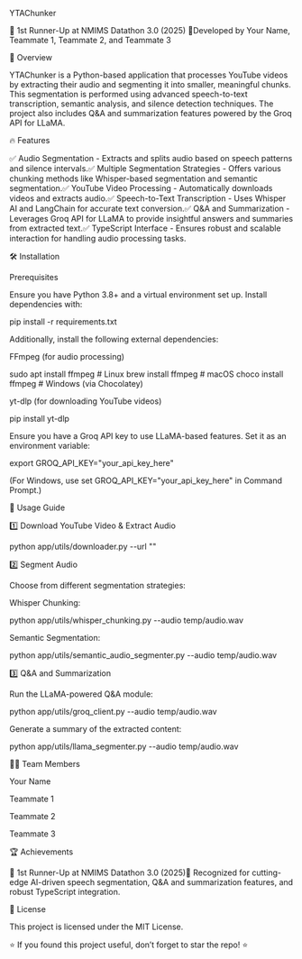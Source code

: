 YTAChunker

🚀 1st Runner-Up at NMIMS Datathon 3.0 (2025) 🎉Developed by Your Name, Teammate 1, Teammate 2, and Teammate 3

📌 Overview

YTAChunker is a Python-based application that processes YouTube videos by extracting their audio and segmenting it into smaller, meaningful chunks. This segmentation is performed using advanced speech-to-text transcription, semantic analysis, and silence detection techniques. The project also includes Q&A and summarization features powered by the Groq API for LLaMA.

🔥 Features

✅ Audio Segmentation - Extracts and splits audio based on speech patterns and silence intervals.✅ Multiple Segmentation Strategies - Offers various chunking methods like Whisper-based segmentation and semantic segmentation.✅ YouTube Video Processing - Automatically downloads videos and extracts audio.✅ Speech-to-Text Transcription - Uses Whisper AI and LangChain for accurate text conversion.✅ Q&A and Summarization - Leverages Groq API for LLaMA to provide insightful answers and summaries from extracted text.✅ TypeScript Interface - Ensures robust and scalable interaction for handling audio processing tasks.

🛠️ Installation

Prerequisites

Ensure you have Python 3.8+ and a virtual environment set up. Install dependencies with:

pip install -r requirements.txt

Additionally, install the following external dependencies:

FFmpeg (for audio processing)

sudo apt install ffmpeg  # Linux
brew install ffmpeg      # macOS
choco install ffmpeg     # Windows (via Chocolatey)

yt-dlp (for downloading YouTube videos)

pip install yt-dlp

Ensure you have a Groq API key to use LLaMA-based features. Set it as an environment variable:

export GROQ_API_KEY="your_api_key_here"

(For Windows, use set GROQ_API_KEY="your_api_key_here" in Command Prompt.)

🚀 Usage Guide

1️⃣ Download YouTube Video & Extract Audio

python app/utils/downloader.py --url "<YouTube Video URL>"

2️⃣ Segment Audio

Choose from different segmentation strategies:

Whisper Chunking:

python app/utils/whisper_chunking.py --audio temp/audio.wav

Semantic Segmentation:

python app/utils/semantic_audio_segmenter.py --audio temp/audio.wav

3️⃣ Q&A and Summarization

Run the LLaMA-powered Q&A module:

python app/utils/groq_client.py --audio temp/audio.wav

Generate a summary of the extracted content:

python app/utils/llama_segmenter.py --audio temp/audio.wav

👨‍💻 Team Members

Your Name

Teammate 1

Teammate 2

Teammate 3

🏆 Achievements

🧈 1st Runner-Up at NMIMS Datathon 3.0 (2025)🚀 Recognized for cutting-edge AI-driven speech segmentation, Q&A and summarization features, and robust TypeScript integration.

🐜 License

This project is licensed under the MIT License.

⭐ If you found this project useful, don’t forget to star the repo! ⭐

